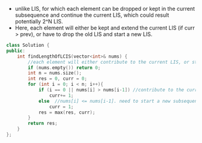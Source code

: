 - unlike LIS, for which each element can be dropped or kept in the current subsequence and continue the current LIS, which could result potentially 2^N LIS.
- Here, each element will either be kept and extend the current LIS (if curr > prev), or have to drop the old LIS and start a new LIS.

```cpp
class Solution {
public:
    int findLengthOfLCIS(vector<int>& nums) {
        //each element will either contribute to the current LIS, or start a new one
        if (nums.empty()) return 0;
        int n = nums.size();
        int res = 0, curr = 0;
        for (int i = 0; i < n; i++){
            if (i == 0 || nums[i] > nums[i-1]) //contribute to the current LIS
                curr+= 1;
            else  //nums[i] <= nums[i-1]. need to start a new subsequence
                curr = 1;
            res = max(res, curr);
        }
        return res;
    }
};
```
